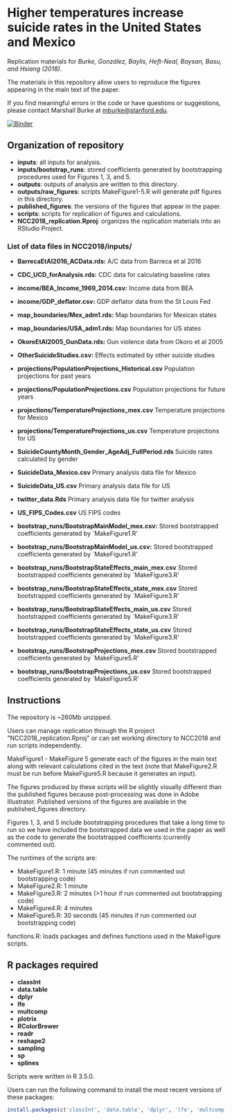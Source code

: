 # Higher temperatures increase suicide rates in the United States and Mexico

Replication materials for _Burke, González, Baylis, Heft-Neal, Baysan, Basu, and Hsiang (2018)_.

The materials in this repository allow users to reproduce the figures appearing in the main text of the paper.

If you find meaningful errors in the code or have questions or suggestions, please contact Marshall Burke at mburke@stanford.edu.

[![Binder](https://mybinder.org/badge.svg)](https://mybinder.org/v2/gh/aculich/NCC2018/master)

## Organization of repository

* **inputs**: all inputs for analysis.
* **inputs/bootstrap_runs**: stored coefficients generated by bootstrapping procedures used for Figures 1, 3, and 5.
* **outputs**: outputs of analysis are written to this directory.
* **outputs/raw_figures**: scripts MakeFigure1-5.R will generate pdf figures in this directory.
* **published_figures**: the versions of the figures that appear in the paper.
* **scripts**: scripts for replication of figures and calculations.
* **NCC2018_replication.Rproj**: organizes the replication materials into an RStudio Project. 


### List of data files in NCC2018/inputs/
* **BarrecaEtAl2016_ACData.rds:** A/C data from Barreca et al 2016
* **CDC_UCD_forAnalysis.rds:** CDC data for calculating baseline rates
* **income/BEA_Income_1969_2014.csv:** Income data from BEA
* **income/GDP_deflator.csv:** GDP deflator data from the St Louis Fed
* **map_boundaries/Mex_adm1.rds:** Map boundaries for Mexican states
* **map_boundaries/USA_adm1.rds:** Map boundaries for US states
* **OkoroEtAl2005_GunData.rds:** Gun violence data from Okoro et al 2005
* **OtherSuicideStudies.csv:** Effects estimated by other suicide studies
* **projections/PopulationProjections_Historical.csv** Population projections for past years
* **projections/PopulationProjections.csv** Population projections for future years
* **projections/TemperatureProjections_mex.csv** Temperature projections for Mexico
* **projections/TemperatureProjections_us.csv** Temperature projections for US
* **SuicideCountyMonth_Gender_AgeAdj_FullPeriod.rds** Suicide rates calculated by gender
* **SuicideData_Mexico.csv** Primary analysis data file for Mexico
* **SuicideData_US.csv** Primary analysis data file for US
* **twitter_data.Rds** Primary analysis data file for twitter analysis
* **US_FIPS_Codes.csv** US FIPS codes

* **bootstrap_runs/BootstrapMainModel_mex.csv:** Stored bootstrapped coefficients generated by `MakeFigure1.R'
* **bootstrap_runs/BootstrapMainModel_us.csv:** Stored bootstrapped coefficients generated by `MakeFigure1.R'
* **bootstrap_runs/BootstrapStateEffects_main_mex.csv** Stored bootstrapped coefficients generated by `MakeFigure3.R' 
* **bootstrap_runs/BootstrapStateEffects_state_mex.csv** Stored bootstrapped coefficients generated by `MakeFigure3.R'
* **bootstrap_runs/BootstrapStateEffects_main_us.csv** Stored bootstrapped coefficients generated by `MakeFigure3.R'
* **bootstrap_runs/BootstrapStateEffects_state_us.csv** Stored bootstrapped coefficients generated by `MakeFigure3.R'
* **bootstrap_runs/BootstrapProjections_mex.csv** Stored bootstrapped coefficients generated by `MakeFigure5.R'
* **bootstrap_runs/BootstrapProjections_us.csv** Stored bootstrapped coefficients generated by `MakeFigure5.R'




## Instructions
The repository is ~260Mb unzipped.

Users can manage replication through the R project "NCC2018_replication.Rproj" or can set working directory to NCC2018 and run scripts independently.

MakeFigure1 - MakeFigure 5 generate each of the figures in the main text along with relevant calculations cited in the text (note that MakeFigure2.R must be run before MakeFigure5.R because it generates an input).

The figures produced by these scripts will be slightly visually different than the published figures because post-processing was done in Adobe Illustrator. Published versions of the figures are available in the published_figures directory.

Figures 1, 3, and 5 include bootstrapping procedures that take a long time to run so we have included the bootstrapped data we used in the paper as well as the code to generate the bootstrapped coefficients (currently commented out).

The runtimes of the scripts are:
* MakeFigure1.R: 1 minute (45 minutes if run commented out bootstrapping code)
* MakeFigure2.R: 1 minute
* MakeFigure3.R: 2 minutes (>1 hour if run commented out bootstrapping code)
* MakeFigure4.R: 4 minutes
* MakeFigure5.R: 30 seconds (45 minutes if run commented out bootstrapping code)

functions.R: loads packages and defines functions used in the MakeFigure scripts.




## R packages required
* **classInt**
* **data.table**
* **dplyr**
* **lfe**
* **multcomp**
* **plotrix**
* **RColorBrewer**
* **readr**
* **reshape2**
* **sampling**
* **sp**
* **splines**

Scripts were written in R 3.5.0.

Users can run the following command to install the most recent versions of these packages:

```R
install.packages(c('classInt', 'data.table', 'dplyr', 'lfe', 'multcomp', 'plotrix', 'RColorBrewer', 'readr', 'reshape2', 'sampling', 'sp', 'splines'), dependencies = T)
``` 
